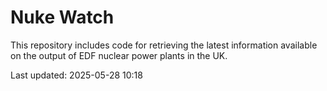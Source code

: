 # Nuke Watch

This repository includes code for retrieving the latest information available on the output of EDF nuclear power plants in the UK.

Last updated: 2025-05-28 10:18
